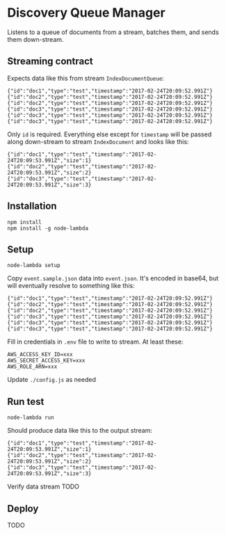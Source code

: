 # Discovery Queue Manager

Listens to a queue of documents from a stream, batches them, and sends them down-stream.

## Streaming contract

Expects data like this from stream `IndexDocumentQueue`:

```
{"id":"doc1","type":"test","timestamp":"2017-02-24T20:09:52.991Z"}
{"id":"doc2","type":"test","timestamp":"2017-02-24T20:09:52.991Z"}
{"id":"doc2","type":"test","timestamp":"2017-02-24T20:09:52.991Z"}
{"id":"doc3","type":"test","timestamp":"2017-02-24T20:09:52.991Z"}
{"id":"doc3","type":"test","timestamp":"2017-02-24T20:09:52.991Z"}
{"id":"doc3","type":"test","timestamp":"2017-02-24T20:09:52.991Z"}
```

Only `id` is required. Everything else except for `timestamp` will be passed along down-stream to stream `IndexDocument` and looks like this:

```
{"id":"doc1","type":"test","timestamp":"2017-02-24T20:09:53.991Z","size":1}
{"id":"doc2","type":"test","timestamp":"2017-02-24T20:09:53.991Z","size":2}
{"id":"doc3","type":"test","timestamp":"2017-02-24T20:09:53.991Z","size":3}
```

## Installation

 ```
 npm install
 npm install -g node-lambda
 ```

## Setup

```
node-lambda setup
```

Copy `event.sample.json` data into `event.json`. It's encoded in base64, but will eventually resolve to something like this:

```
{"id":"doc1","type":"test","timestamp":"2017-02-24T20:09:52.991Z"}
{"id":"doc2","type":"test","timestamp":"2017-02-24T20:09:52.991Z"}
{"id":"doc2","type":"test","timestamp":"2017-02-24T20:09:52.991Z"}
{"id":"doc3","type":"test","timestamp":"2017-02-24T20:09:52.991Z"}
{"id":"doc3","type":"test","timestamp":"2017-02-24T20:09:52.991Z"}
{"id":"doc3","type":"test","timestamp":"2017-02-24T20:09:52.991Z"}
```

Fill in credentials in `.env` file to write to stream. At least these:

```
AWS_ACCESS_KEY_ID=xxx
AWS_SECRET_ACCESS_KEY=xxx
AWS_ROLE_ARN=xxx
```

Update `./config.js` as needed

## Run test

```
node-lambda run
```

Should produce data like this to the output stream:

```
{"id":"doc1","type":"test","timestamp":"2017-02-24T20:09:53.991Z","size":1}
{"id":"doc2","type":"test","timestamp":"2017-02-24T20:09:53.991Z","size":2}
{"id":"doc3","type":"test","timestamp":"2017-02-24T20:09:53.991Z","size":3}
```

Verify data stream TODO

## Deploy

TODO
